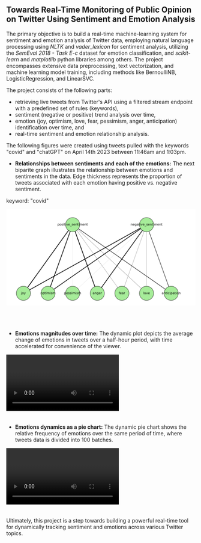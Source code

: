 ## Towards Real-Time Monitoring of Public Opinion on Twitter Using Sentiment and Emotion Analysis

The primary objective is to build a real-time machine-learning system for sentiment and emotion analysis of Twitter data, employing natural language processing using *NLTK* and *vader_lexicon* for sentiment analysis, utilizing the *SemEval 2018 - Task E-c* dataset for emotion classification, and *scikit-learn* and *matplotlib* python libraries among others. The project encompasses extensive data preprocessing, text vectorization, and machine learning model training, including methods like BernoulliNB, LogisticRegression, and LinearSVC. 

The project consists of the following parts: 
- retrieving live tweets from Twitter's API using a filtered stream endpoint with a predefined set of rules (keywords),
- sentiment (negative or positive) trend analysis over time, 
- emotion (joy, optimism, love, fear, pessimism, anger, anticipation) identification over time, and
- real-time sentiment and emotion relationship analysis.

<!-- The results are visualized as bipartite graphs and dynamic plots, providing insights into evolving public opinion. -->
The following figures were created using tweets pulled with the keywords "covid" and "chatGPT" on April 14th 2023 between 11:46am and 1:03pm. 

- **Relationships between sentiments and each of the emotions:** The next biparite graph illustrates the relationship between emotions and sentiments in the data. Edge thickness represents the proportion of tweets associated with each emotion having positive vs. negative sentiment.

keyword: "covid"
<p align="center"  width="500">
<img src="images/bipartiteCovid.jpg?raw=true"/>
</p><br><br>

- **Emotions magnitudes over time:** The dynamic plot depicts the  average change of emotions in tweets over a half-hour period, with time accelerated for convenience of the viewer.

<video src="https://github.com/cdjidjev/cdjidjev.github.io/assets/40774209/12867180-6878-451b-b62d-1dfe56cd94e9" controls="controls" style="max-width: 500px;">
</video>
<br><br>

- **Emotions dynamics as a pie chart:**  The dynamic pie chart shows the relative frequency of emotions over the same period of time, where tweets data is divided into 100 batches. 

<video src="https://github.com/cdjidjev/cdjidjev.github.io/assets/40774209/7223d7d6-0841-4c0e-a28b-841bdbfd96e1" controls="controls" style="max-width: 500px;">
</video>
<br><br>

Ultimately, this project is a step towards building a powerful real-time tool for dynamically tracking sentiment and emotions across various Twitter topics.

